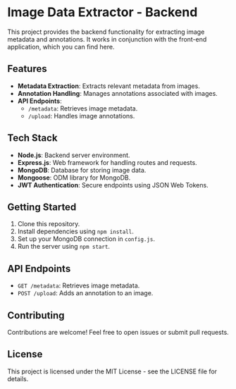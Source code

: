 # Image Data Extractor - Backend

This project provides the backend functionality for extracting image metadata and annotations. It works in conjunction with the front-end application, which you can find here.

## Features

- **Metadata Extraction**: Extracts relevant metadata from images.
- **Annotation Handling**: Manages annotations associated with images.
- **API Endpoints**:
  - `/metadata`: Retrieves image metadata.
  - `/upload`: Handles image annotations.

## Tech Stack

- **Node.js**: Backend server environment.
- **Express.js**: Web framework for handling routes and requests.
- **MongoDB**: Database for storing image data.
- **Mongoose**: ODM library for MongoDB.
- **JWT Authentication**: Secure endpoints using JSON Web Tokens.

## Getting Started

1. Clone this repository.
2. Install dependencies using `npm install`.
3. Set up your MongoDB connection in `config.js`.
4. Run the server using `npm start`.

## API Endpoints

- `GET /metadata`: Retrieves image metadata.
- `POST /upload`: Adds an annotation to an image.

## Contributing

Contributions are welcome! Feel free to open issues or submit pull requests.

## License

This project is licensed under the MIT License - see the LICENSE file for details.
